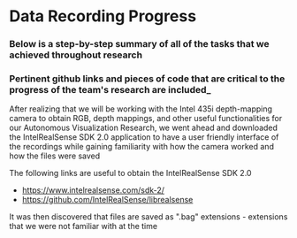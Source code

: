 # Data Recording Progress

### Below is a step-by-step summary of all of the tasks that we achieved throughout research
### Pertinent github links and pieces of code that are critical to the progress of the team's research are included_

After realizing that we will be working with the Intel 435i depth-mapping camera to obtain RGB, depth mappings, and other useful functionalities for our Autonomous Visualization Research, we went ahead and downloaded the IntelRealSense SDK 2.0 application to have a user friendly interface of the recordings while gaining familiarity with how the camera worked and how the files were saved

The following links are useful to obtain the IntelRealSense SDK 2.0 

* https://www.intelrealsense.com/sdk-2/
* https://github.com/IntelRealSense/librealsense


It was then discovered that files are saved as ".bag" extensions - extensions that we were not familiar with at the time



